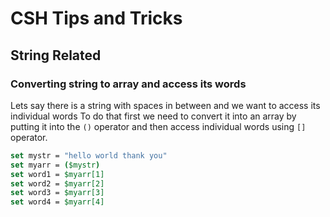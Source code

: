 # CSH Tips and Tricks

## String Related

### Converting string to array and access its words
Lets say there is a string with spaces in between and we want to access its individual words
To do that first we need to convert it into an array by putting it into the `()` operator and then access individual words using `[]` operator.

```csh
set mystr = "hello world thank you"
set myarr = ($mystr)
set word1 = $myarr[1]
set word2 = $myarr[2]
set word3 = $myarr[3]
set word4 = $myarr[4]
```
